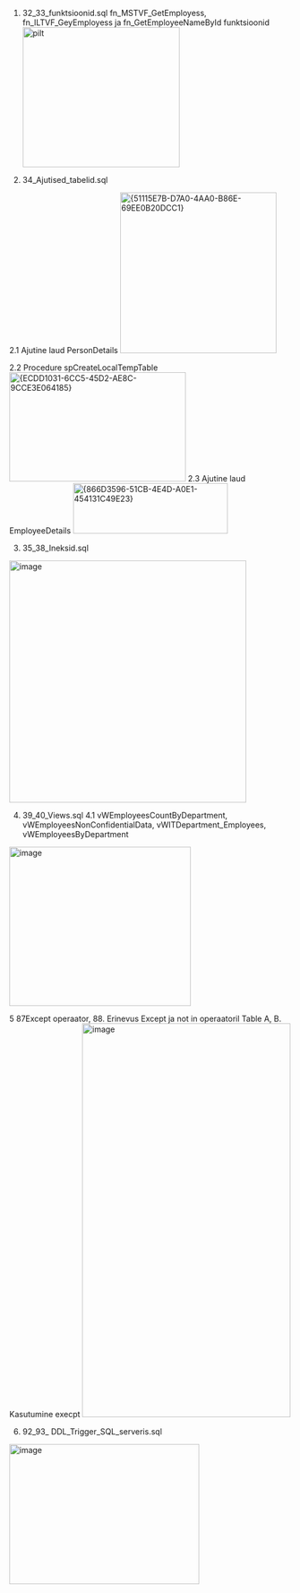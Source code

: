 1. 32_33_funktsioonid.sql
   fn_MSTVF_GetEmployess, fn_ILTVF_GeyEmployess ja fn_GetEmployeeNameById funktsioonid
   <img width="280" height="250" alt="pilt" src="https://github.com/user-attachments/assets/6cae3f1d-adba-44f5-97f0-9566b91d4dc6" />

2. 34_Ajutised_tabelid.sql

2.1 Ajutine laud PersonDetails
<img width="279" height="287" alt="{51115E7B-D7A0-4AA0-B86E-69EE0B20DCC1}" src="https://github.com/user-attachments/assets/fa0faa7f-bd1f-4e97-b113-b668f15d3458" />

2.2 Procedure spCreateLocalTempTable
<img width="315" height="195" alt="{ECDD1031-6CC5-45D2-AE8C-9CCE3E064185}" src="https://github.com/user-attachments/assets/cece916a-9dc4-4505-ab53-25194f3b0098" />
2.3 Ajutine laud EmployeeDetails
<img width="276" height="90" alt="{866D3596-51CB-4E4D-A0E1-454131C49E23}" src="https://github.com/user-attachments/assets/0ecb7b9f-eaf3-4f7b-9c0b-7fd387d113d0" />

3. 35_38_Ineksid.sql
<img width="423" height="432" alt="image" src="https://github.com/user-attachments/assets/c4267ff5-9dcf-4dc6-a603-bda275e7bb59" />

4. 39_40_Views.sql
   4.1 vWEmployeesCountByDepartment, vWEmployeesNonConfidentialData, vWITDepartment_Employees, vWEmployeesByDepartment
<img width="324" height="284" alt="image" src="https://github.com/user-attachments/assets/ec65b9a5-9c36-46c2-a982-f97aabda979e" />

5 87Except operaator, 88. Erinevus Except ja not in operaatoril
Table A, B. Kasutumine execpt
<img width="372" height="703" alt="image" src="https://github.com/user-attachments/assets/0c77890b-c9ba-494b-a6d9-91b126fce299" />

6. 92_93_ DDL_Trigger_SQL_serveris.sql

<img width="339" height="250" alt="image" src="https://github.com/user-attachments/assets/009e3a22-6cf7-40fa-ae59-985cf454934f" />
